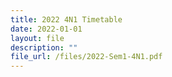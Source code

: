 ```yaml
---
title: 2022 4N1 Timetable
date: 2022-01-01
layout: file
description: ""
file_url: /files/2022-Sem1-4N1.pdf
---
```


